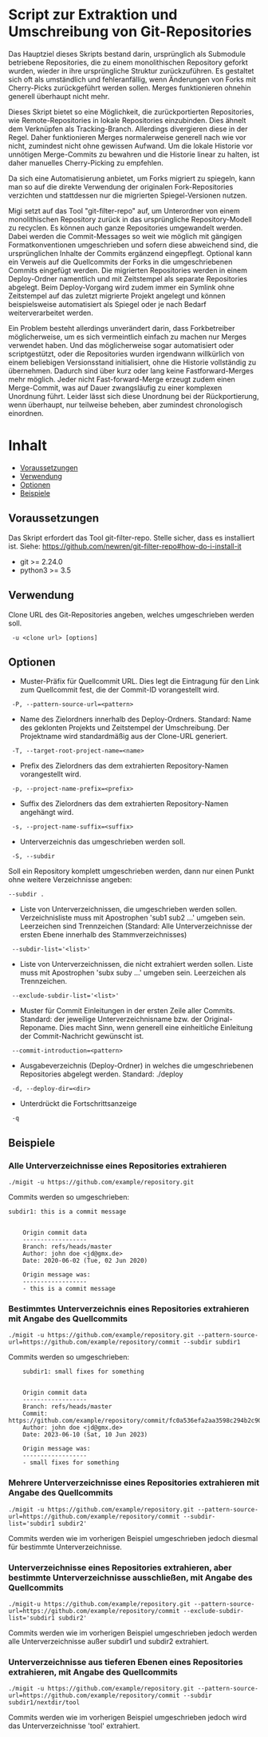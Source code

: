 # Script zur Extraktion und Umschreibung von Git-Repositories

Das Hauptziel dieses Skripts bestand darin, ursprünglich als Submodule betriebene Repositories, die zu einem monolithischen Repository geforkt wurden, wieder in ihre ursprüngliche Struktur zurückzuführen. Es gestaltet sich oft als umständlich und fehleranfällig, wenn Änderungen von Forks mit Cherry-Picks zurückgeführt werden sollen. Merges funktionieren ohnehin generell überhaupt nicht mehr.

Dieses Skript bietet so eine Möglichkeit, die zurückportierten Repositories, wie Remote-Repositories in lokale Repositories einzubinden. Dies ähnelt dem Verknüpfen als Tracking-Branch. Allerdings divergieren diese in der Regel. Daher funktionieren Merges normalerweise generell nach wie vor nicht, zumindest nicht ohne gewissen Aufwand. Um die lokale Historie vor unnötigen Merge-Commits zu bewahren und die Historie linear zu halten, ist daher manuelles Cherry-Picking zu empfehlen.

Da sich eine Automatisierung anbietet, um Forks migriert zu spiegeln, kann man so auf die direkte Verwendung der originalen Fork-Repositories verzichten und stattdessen nur die migrierten Spiegel-Versionen nutzen.

Migi setzt auf das Tool "git-filter-repo" auf, um Unterordner von einem monolithischen Repository zurück in das ursprüngliche Repository-Modell zu recyclen. Es können auch ganze Repositories umgewandelt werden. Dabei werden die Commit-Messages so weit wie möglich mit gängigen Formatkonventionen umgeschrieben und sofern diese abweichend sind, die ursprünglichen Inhalte der Commits ergänzend eingepflegt. Optional kann ein Verweis auf die Quellcommits der Forks in die umgeschriebenen Commits eingefügt werden. Die migrierten Repositories werden in einem Deploy-Ordner namentlich und mit Zeitstempel als separate Repositories abgelegt. Beim Deploy-Vorgang wird zudem immer ein Symlink ohne Zeitstempel auf das zuletzt migrierte Projekt angelegt und können beispielsweise automatisiert als Spiegel oder je nach Bedarf weiterverarbeitet werden. 

Ein Problem besteht allerdings unverändert darin, dass Forkbetreiber möglicherweise, um es sich vermeintlich einfach zu machen nur Merges verwendet haben. Und das möglicherweise sogar automatisiert oder scriptgestützt, oder die Repositories wurden irgendwann willkürlich von einem beliebigen Versionsstand initialisiert, ohne die Historie vollständig zu übernehmen. Dadurch sind über kurz oder lang keine Fastforward-Merges mehr möglich. Jeder nicht Fast-forward-Merge erzeugt zudem einen Merge-Commit, was auf Dauer zwangsläufig zu einer komplexen Unordnung führt. Leider lässt sich diese Unordnung bei der Rückportierung, wenn überhaupt, nur teilweise beheben, aber zumindest chronologisch einordnen.


# Inhalt

  * [Voraussetzungen](#voraussetzungen)
  * [Verwendung](#verwendung)
  * [Optionen](#optionen)
  * [Beispiele](#beispiele)

## Voraussetzungen

Das Skript erfordert das Tool git-filter-repo. Stelle sicher, dass es installiert ist. Siehe: https://github.com/newren/git-filter-repo#how-do-i-install-it
  * git >= 2.24.0
  * python3 >= 3.5

## Verwendung
Clone URL des Git-Repositories angeben, welches umgeschrieben werden soll.
```
 -u <clone url> [options]
```

## Optionen
* Muster-Präfix für Quellcommit URL. Dies legt die Eintragung für den Link zum Quellcommit fest, die der Commit-ID vorangestellt wird.
```
 -P, --pattern-source-url=<pattern>
```


* Name des Zielordners innerhalb des Deploy-Ordners. Standard: Name des geklonten Projekts und Zeitstempel der Umschreibung. Der Projektname wird standardmäßig aus der Clone-URL generiert.
```
 -T, --target-root-project-name=<name>
```


* Prefix des Zielordners das dem extrahierten Repository-Namen vorangestellt wird.
```
 -p, --project-name-prefix=<prefix>
```


* Suffix des Zielordners das dem extrahierten Repository-Namen angehängt wird.
```    
 -s, --project-name-suffix=<suffix>
```


* Unterverzeichnis das umgeschrieben werden soll.
```
 -S, --subdir
```
Soll ein Repository komplett umgeschrieben werden, dann nur einen Punkt ohne weitere Verzeichnisse angeben:
```
--subdir .
```

* Liste von Unterverzeichnissen, die umgeschrieben werden sollen. Verzeichnisliste muss mit Apostrophen 'sub1 sub2 ...' umgeben sein.                       
Leerzeichen sind Trennzeichen (Standard: Alle Unterverzeichnisse der ersten Ebene innerhalb des Stammverzeichnisses)
```                                        
 --subdir-list='<list>'
```


* Liste von Unterverzeichnissen, die nicht extrahiert werden sollen. Liste muss mit Apostrophen 'subx suby ...' umgeben sein. Leerzeichen als Trennzeichen.
```                                       
 --exclude-subdir-list='<list>'
```            


* Muster für Commit Einleitungen in der ersten Zeile aller Commits. Standard: der jeweilige Unterverzeichnisname bzw. der Original-Reponame.
Dies macht Sinn, wenn generell eine einheitliche Einleitung der Commit-Nachricht gewünscht ist.
```
 --commit-introduction=<pattern>
```


* Ausgabeverzeichnis (Deploy-Ordner) in welches die umgeschriebenen Repositories abgelegt werden. Standard: ./deploy
```
 -d, --deploy-dir=<dir>
```

* Unterdrückt die Fortschrittsanzeige
```
 -q
```


## Beispiele

### Alle Unterverzeichnisse eines Repositories extrahieren
```
./migit -u https://github.com/example/repository.git
```
Commits werden so umgeschrieben:
```
subdir1: this is a commit message
    
    
    Origin commit data
    ------------------
    Branch: refs/heads/master
    Author: john doe <jd@gmx.de>
    Date: 2020-06-02 (Tue, 02 Jun 2020)
    
    Origin message was:
    ------------------
    - this is a commit message
```

### Bestimmtes Unterverzeichnis eines Repositories extrahieren mit Angabe des Quellcommits
```
./migit -u https://github.com/example/repository.git --pattern-source-url=https://github.com/example/repository/commit --subdir subdir1
```
Commits werden so umgeschrieben:
```
    subdir1: small fixes for something
    
    
    Origin commit data
    ------------------
    Branch: refs/heads/master
    Commit: https://github.com/example/repository/commit/fc0a536efa2aa3598c294b2c9030d2844f970be9
    Author: john doe <jd@gmx.de>
    Date: 2023-06-10 (Sat, 10 Jun 2023)
    
    Origin message was:
    ------------------
    - small fixes for something
```

### Mehrere Unterverzeichnisse eines Repositories extrahieren mit Angabe des Quellcommits
```
./migit -u https://github.com/example/repository.git --pattern-source-url=https://github.com/example/repository/commit --subdir-list='subdir1 subdir2'
```
Commits werden wie im vorherigen Beispiel umgeschrieben jedoch diesmal für bestimmte Unterverzeichnisse.


### Unterverzeichnisse eines Repositories extrahieren, aber bestimmte Unterverzeichnisse ausschließen, mit Angabe des Quellcommits
```
./migit-u https://github.com/example/repository.git --pattern-source-url=https://github.com/example/repository/commit --exclude-subdir-list='subdir1 subdir2'
```
Commits werden wie im vorherigen Beispiel umgeschrieben jedoch werden alle Unterverzeichnisse außer subdir1 und subdir2 extrahiert.


### Unterverzeichnisse aus tieferen Ebenen eines Repositories extrahieren, mit Angabe des Quellcommits
```
./migit -u https://github.com/example/repository.git --pattern-source-url=https://github.com/example/repository/commit --subdir subdir1/nextdir/tool
```
Commits werden wie im vorherigen Beispiel umgeschrieben jedoch wird das Unterverzeichnisse 'tool' extrahiert.
 
